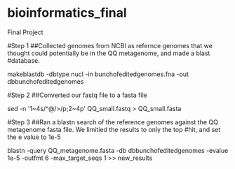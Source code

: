 # bioinformatics_final
Final Project

#Step 1
##Collected genomes from NCBI as refernce genomes that we thought could potentially be in the QQ metagenome, and made a blast #database.

makeblastdb -dbtype nucl -in bunchofeditedgenomes.fna -out dbbunchofeditedgenomes

#Step 2
##Converted our fastq file to a fasta file 

sed -n '1~4s/^@/>/p;2~4p' QQ_small.fastq > QQ_small.fasta

#Step 3
##Ran a blastn search of the reference genomes against the QQ metagenome fasta file. We limitied the results to only the top #hit, and set the e value to 1e-5

blastn -query QQ_metagenome.fasta -db dbbunchofeditedgenomes -evalue 1e-5 -outfmt 6 -max_target_seqs 1 >> new_results
